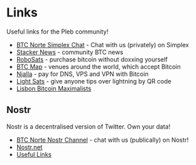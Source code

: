 # Links

Useful links for the Pleb community!


* [BTC Norte Simplex Chat](https://simplex.chat/contact#/?v=1-2&smp=smp%3A%2F%2F0YuTwO05YJWS8rkjn9eLJDjQhFKvIYd8d4xG8X1blIU%3D%40smp8.simplex.im%2FAlODznbKHhm0RuXpWdc6bdrudmWDgUeW%23%2F%3Fv%3D1-2%26dh%3DMCowBQYDK2VuAyEAC6eLpicXbXkCUzstedz0lAiSBkmF8wwv_eYGXTmk1Tk%253D%26srv%3Dbeccx4yfxxbvyhqypaavemqurytl6hozr47wfc7uuecacjqdvwpw2xid.onion&data=%7B%22type%22%3A%22group%22%2C%22groupLinkId%22%3A%22cAPTAktbFC1OTma1Pa-v7w%3D%3D%22%7D) - Chat with us (privately) on Simplex
* [Stacker News](https://stacker.news) - community BTC news
* [RoboSats](https://learn.robosats.com) - purchase bitcoin without doxxing yourself
* [BTC Map](https://btcmap.org) - venues around the world, which accept Bitcoin
* [Njalla](https://njal.la) - pay for DNS, VPS and VPN with Bitcoin
* [Light Sats](https://lightsats.com/) - give anyone tips over lightning by QR code
* [Lisbon Bitcoin Maximalists](https://www.meetup.com/lisbon-bitcoin-maximalists/events/290821823/)

## Nostr

Nostr is a decentralised version of Twitter. Own your data!

* [BTC Norte Nostr Channel](https://anigma.io/index.html?channel=a5a52796e4e134d2e4dc2e37a1d724b5b35d4f0f2bbab736a3a4e60bc5077606) - chat with us (publically) on Nostr!
* [Nostr.net](https://www.nostr.net/)
* [Useful Links](https://uselessshit.co/resources/nostr)
